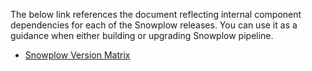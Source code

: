 The below link references the document reflecting internal component dependencies for each of the Snowplow releases. You can use it as a guidance when either building or upgrading Snowplow pipeline.

- [Snowplow Version Matrix](https://docs.google.com/spreadsheets/d/1oI3n7nUzNfCwuNJk-LNdMdkAwUt6kI1irPg1FCFyxKc/pubhtml?gid=1937493131&single=true)
